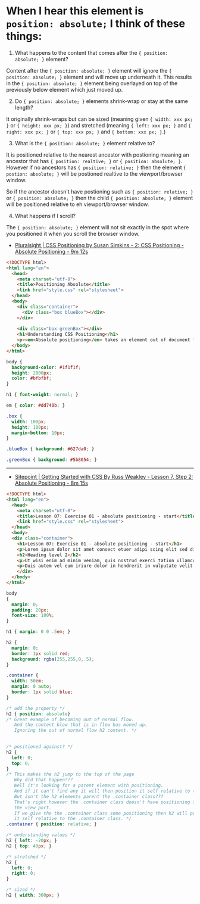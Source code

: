 # When I hear this element is `position: absolute;` I think of these things:

1. What happens to the content that comes after the `{ position: absolute; }` element?

Content after the `{ position: absolute; }` element will ignore the `{ position: absolute; }` element and will move up underneath it. This results in the `{ position: absolute; }` element being overlayed on top of the previously below element which just moved up.

2. Do `{ position: absolute; }` elements shrink-wrap or stay at the same length?

It originally shrink-wraps but can be sized (meaning given `{ width: xxx px; }` or `{ height: xxx px; }`) and stretched (meaning `{ left: xxx px; }` and `{ right: xxx px; }` or `{ top: xxx px; }` and `{ bottom: xxx px; }`.)

3. What is the  `{ position: absolute; }` element relative to?

It is positioned relative to the nearest ancestor with postioning meaning an ancestor that has `{ position: realtive; }` or `{ position: absolute; }`. However if no ancestors has `{ position: relative; }` then the element `{ postion: absolute; }` will be postioned realtive to the viewport/browser window.

So if the ancestor doesn't have postioning such as `{ position: relative; }` or `{ position: absolute; }` then the child `{ position: absolute; }` element will be positioned relative to eh viewport/browser window.

4. What happens if I scroll?

The `{ position: absolute; }` element will not sit exactly in the spot where you positioned it when you scroll the browser window. 

- [Pluralsight | CSS Positioning by Susan Simkins - 2: CSS Positioning - Absolute Positioning - 9m 12s](https://app.pluralsight.com/player?course=css-positioning-1834&author=susan-simkins&name=css-positioning-1834-m2&clip=1&mode=live)

```html
<!DOCTYPE html>
<html lang="en">
  <head>
    <meta charset="utf-8">
    <title>Positioning Absolute</title>
    <link href="style.css" rel="stylesheet">
  </head>
  <body>
    <div class="container">
      <div class="box blueBox"></div>
    </div>
    
    <div class="box greenBox"></div>
    <h1>Understanding CSS Positioning</h1>
    <p><em>Absolute positioning</em> takes an element out of document flow, meaning the browser acts as if the element has no width and height, and the other elements on the page move up as if it was never there. The position of the element is then fixed relative to the top level container, or the closest parent with a set positioning.</p> 
  </body>
</html>
```

```css
body {
  background-color: #1f1f1f;
  height: 2000px;
  color: #bfbfbf;
}

h1 { font-weight: normal; }

em { color: #dd740b; }

.box {
  width: 100px;
  height: 100px;
  margin-bottom: 10px;
}

.blueBox { background: #627da0; }

.greenBox { background: #5b8054; }
```

---

- [Sitepoint | Getting Started with CSS By Russ Weakley - Lesson 7, Step 2: Absolute  Positioning - 8m 15s](https://www.sitepoint.com/premium/courses/getting-started-with-css-2903/lesson/7/step/2) 

```html
<!DOCTYPE html>
<html lang="en">
  <head>
    <meta charset="utf-8">
    <title>Lesson 07: Exercise 01 - absolute positioning - start</title>
    <link href="style.css" rel="stylesheet">
  </head>
  <body>
  <div class="container">
    <h1>Lesson 07: Exercise 01 - absolute positioning - start</h1>
    <p>Lorem ipsum dolor sit amet consect etuer adipi scing elit sed diam nonummy nibh euismod tinunt ut laoreet dolore magna aliquam erat volut. Ut wisi enim ad minim veniam, quis nostrud exerci tation ullamcorper suscipit lobortis nisl ut aliquip ex ea commodo consequat. Duis autem vel eum iriure dolor in hendrerit in vulputate velit esse molestie consequat, vel illum dolore eu feugiat nulla facilisis at vero eros et accumsan et iusto odio dignissim qui blandit praesent luptatum zzril delenit augue duis dolore te feugait nulla facilisi.</p>
    <h2>Heading level 2</h2>
    <p>Ut wisi enim ad minim veniam, quis nostrud exerci tation ullamcorper suscipit lobortis nisl ut aliquip ex ea commodo consequat. Duis autem vel eum iriure dolor in hendrerit in vulputate velit esse molestie consequat, vel illum dolore eu feugiat nulla facilisis at vero eros et accumsan et iusto odio dignissim qui blandit praesent luptatum zzril delenit augue duis dolore te feugait nulla facilisi. Lorem ipsum dolor sit amet, consectetuer adipiscing elit, sed diam nonummy nibh euismod tincidunt ut laoreet dolore magna aliquam erat volutpat.</p>
    <p>Duis autem vel eum iriure dolor in hendrerit in vulputate velit esse molestie consequat, vel illum dolore eu feugiat nulla facilisis at vero eros et accumsan et iusto odio dignissim qui blandit praesent luptatum zzril delenit augue duis dolore te feugait nulla facilisi. Lorem ipsum dolor sit amet, consectetuer adipiscing elit, sed diam nonummy nibh euismod tincidunt ut laoreet dolore magna aliquam erat volutpat. Ut wisi enim ad minim veniam, quis nostrud exerci tation ullamcorper suscipit lobortis nisl ut aliquip ex ea commodo consequat.</p>
    </div>
  </body>
</html>
```

```css
body
{
  margin: 0;
  padding: 20px;
  font-size: 100%;
}

h1 { margin: 0 0 .5em; }

h2 {
  margin: 0;
  border: 1px solid red;
  background: rgba(255,255,0,.5);
}

.container {
  width: 50em;
  margin: 0 auto;
  border: 1px solid blue;
}

/* add the property */
h2 { position: absolute}
/* Great example of becoming out of normal flow.
   And the content blow that is in flow has moved up.
   Ignoring the out of normal flow h2 content. */
   

/* positioned against? */
h2 {
  left: 0;
  top: 0;
}
/* This makes the h2 jump to the top of the page
   Why did that happen??? 
   Well it's looking for a parent element with positioning.
   And if it can't find any it will then position it self relative to the view port.
   But isn't the h2 elements parent the .container class???
   That's right however the .container class doesn't have positioning so it chose
   the view port.
   If we give the the .container class some positioning then h2 will position
   it self relative to the .container class. */
.container { position: relative; }

/* understanding values */
h2 { left: -20px; }
h2 { top: 40px; }

/* stretched */
h2 {
  left: 0;
  right: 0;
}

/* sized */
h2 { width: 300px; }
```
